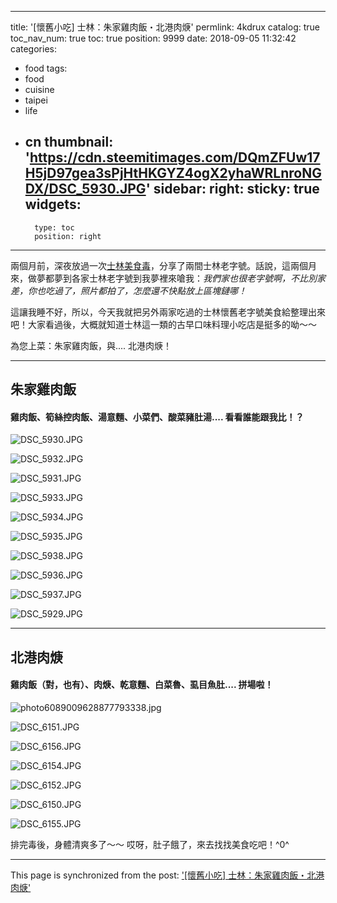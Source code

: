 
---
title: '[懷舊小吃] 士林：朱家雞肉飯・北港肉焿'
permlink: 4kdrux
catalog: true
toc_nav_num: true
toc: true
position: 9999
date: 2018-09-05 11:32:42
categories:
- food
tags:
- food
- cuisine
- taipei
- life
- cn
thumbnail: 'https://cdn.steemitimages.com/DQmZFUw17H5jD97gea3sPjHtHKGYZ4ogX2yhaWRLnroNGDX/DSC_5930.JPG'
sidebar:
    right:
        sticky: true
widgets:
    -
        type: toc
        position: right
---


兩個月前，深夜放過一次[士林美食毒](https://steemit.com/food/@deanliu/3lj1q1)，分享了兩間士林老字號。話說，這兩個月來，做夢都夢到各家士林老字號到我夢裡來嗆我：*我們家也很老字號啊，不比別家差，你也吃過了，照片都拍了，怎麼還不快點放上區塊鏈哪！*

這讓我睡不好，所以，今天我就把另外兩家吃過的士林懷舊老字號美食給整理出來吧！大家看過後，大概就知道士林這一類的古早口味料理小吃店是挺多的呦～～

為您上菜：朱家雞肉飯，與.... 北港肉焿！

******
## 朱家雞肉飯

<h4>雞肉飯、筍絲控肉飯、湯意麵、小菜們、酸菜豬肚湯....  看看誰能跟我比！？</h4>

![DSC_5930.JPG](https://cdn.steemitimages.com/DQmZFUw17H5jD97gea3sPjHtHKGYZ4ogX2yhaWRLnroNGDX/DSC_5930.JPG)

![DSC_5932.JPG](https://cdn.steemitimages.com/DQmUR9rKnUSoVUp66x44Vqyf7Y9W6cgKvYYaRDrFzR3EHfL/DSC_5932.JPG)

![DSC_5931.JPG](https://cdn.steemitimages.com/DQmZcNzL4PRTwGMNYnWKrbf31AHVtRRBdMVxT16vvhxzZJC/DSC_5931.JPG)

![DSC_5933.JPG](https://cdn.steemitimages.com/DQmP1hzJrSocXGw9KFM4FWy9U8WpvKb7njU26SbbxkdMspc/DSC_5933.JPG)

![DSC_5934.JPG](https://cdn.steemitimages.com/DQmYfR5FW21GEUTZcrtjrteq7tPxK94jbb22sRkz7Eku8w9/DSC_5934.JPG)

![DSC_5935.JPG](https://cdn.steemitimages.com/DQmZedxr7ByfHmWs2DuXU3j7X8nMXRVvzqbumtiSLvhq2FR/DSC_5935.JPG)

![DSC_5938.JPG](https://cdn.steemitimages.com/DQmfVTvv8PxddygnavWD8chPmeagTJ76eFbcDXeujbDHF8q/DSC_5938.JPG)

![DSC_5936.JPG](https://cdn.steemitimages.com/DQmUGoxmUTYvoBcM6SMDTdygW5HRhkVCWKd2DMASW4YdSWp/DSC_5936.JPG)

![DSC_5937.JPG](https://cdn.steemitimages.com/DQmVjb1HAcCtB2hYByQXaVXFxbu2ZhBWJCMasCCeLdAJcwu/DSC_5937.JPG)

![DSC_5929.JPG](https://cdn.steemitimages.com/DQmfCi6qKKBGqop8NjCtHwLkWHymKUFSZu5G34JwFgipthg/DSC_5929.JPG)

******
## 北港肉焿

<h4>雞肉飯（對，也有）、肉焿、乾意麵、白菜魯、虱目魚肚.... 拼場啦！</h4>

![photo6089009628877793338.jpg](https://cdn.steemitimages.com/DQmSftyyHPm4rfeMFEbGAz1emXZosRvQmqC3QdgYHuBMRqs/photo6089009628877793338.jpg)

![DSC_6151.JPG](https://cdn.steemitimages.com/DQmVyh6G6hDMg56RMbvjJ5BW7dMcBe84FEUfYWGvroiAMnn/DSC_6151.JPG)

![DSC_6156.JPG](https://cdn.steemitimages.com/DQmNr7KJPrQU2SburYq1v8gUUv5X1M2zcdLU8Qk377G27Ns/DSC_6156.JPG)

![DSC_6154.JPG](https://cdn.steemitimages.com/DQmegBrbQcnvymbaEpbbBwai5pP8zUv3wnbyGU5SY1pCBtW/DSC_6154.JPG)

![DSC_6152.JPG](https://cdn.steemitimages.com/DQmP9xTHPvMpG4FvoxMvEsY9udSdMSNyXZq5PD4vjRHMLpT/DSC_6152.JPG)

![DSC_6150.JPG](https://cdn.steemitimages.com/DQmTZW48Qq5dFqTwcZHseX9uKPFqYQuxHNWSE994YRTuij7/DSC_6150.JPG)

![DSC_6155.JPG](https://cdn.steemitimages.com/DQmPMzmBeTYmDrauQQigNrpDvWTXW3KbnpCZ4uKwr4dEqJb/DSC_6155.JPG)

排完毒後，身體清爽多了～～ 哎呀，肚子餓了，來去找找美食吃吧！^0^

- - -

This page is synchronized from the post: ['[懷舊小吃] 士林：朱家雞肉飯・北港肉焿'](https://steemit.com/@deanliu/4kdrux)
